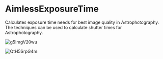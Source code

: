 # AimlessExposureTime
Calculates exposure time needs for best image quality in Astrophotography.
The techniques can be used to calculate shutter times for Astrophotography.

![g5ImgV20wu](https://user-images.githubusercontent.com/987794/210322738-048d00bf-9720-4041-8554-f09201763489.png)

![QtH5SrpG4m](https://user-images.githubusercontent.com/987794/210322717-a12ed23e-cb1f-459b-855e-8b90266b07dc.png)
